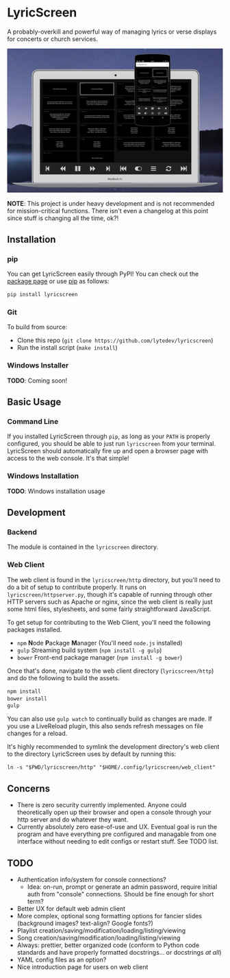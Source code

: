 # LyricScreen

A probably-overkill and powerful way of managing lyrics or verse displays for
concerts or church services.

![Glamour shot][glamour_shot]

**NOTE**: This project is under heavy development and is not recommended for
mission-critical functions. There isn't even a changelog at this point since
stuff is changing all the time, ok?!

## Installation

### pip

You can get LyricScreen easily through PyPI! You can check out the [package
page][lyricscreen_pypi] or use [pip][pip] as follows:

```bash
pip install lyricscreen
```

### Git

To build from source:

* Clone this repo (`git clone https://github.com/lytedev/lyricscreen`)
* Run the install script (`make install`)

### Windows Installer

**TODO**: Coming soon!

## Basic Usage

### Command Line

If you installed LyricScreen through `pip`, as long as your `PATH` is properly
configured, you should be able to just run `lyricscreen` from your terminal.
LyricScreen should automatically fire up and open a browser page with access
to the web console. It's that simple!

### Windows Installation

**TODO**: Windows installation usage

## Development

### Backend

The module is contained in the `lyricscreen` directory.

### Web Client

The web client is found in the `lyricscreen/http` directory, but you'll need to
do a bit of setup to contribute properly. It runs on
`lyricscreen/httpserver.py`, though it's capable of running through other HTTP
servers such as Apache or nginx, since the web client is really just some html
files, stylesheets, and some fairly straightforward JavaScript.

To get setup for contributing to the Web Client, you'll need the following
packages installed.

* `npm` **N**ode **P**ackage **M**anager (You'll need `node.js` installed)
* `gulp` Streaming build system (`npm install -g gulp`)
* `bower` Front-end package manager (`npm install -g bower`)

Once that's done, navigate to the web client directory (`lyricscreen/http`) and
do the following to build the assets.

```bash
npm install
bower install
gulp
```

You can also use `gulp watch` to continually build as changes are made. If you
use a LiveReload plugin, this also sends refresh messages on file changes for
a reload.

It's highly recommended to symlink the development directory's web client to the
directory LyricScreen uses by default by running this:

```
ln -s "$PWD/lyricscreen/http" "$HOME/.config/lyricscreen/web_client"
```

## Concerns

* There is zero security currently implemented. Anyone could theoretically open
  up their browser and open a console through your http server and do whatever
  they want.
* Currently absolutely zero ease-of-use and UX. Eventual goal is run the program
  and have everything pre configured and managable from one interface without
  needing to edit configs or restart stuff. See TODO list.

## TODO

* Authentication info/system for console connections?
  * Idea: on-run, prompt or generate an admin password, require initial auth from
    "console" connections. Should be fine enough for short term?
* Better UX for default web admin client
* More complex, optional song formatting options for fancier slides (background
  images? text-align? Google fonts?)
* Playlist creation/saving/modification/loading/listing/viewing
* Song creation/saving/modification/loading/listing/viewing
* Always: prettier, better organized code (conform to Python code standards and
  have properly formatted docstrings... or docstrings *at all*)
* YAML config files as an option?
* Nice introduction page for users on web client


[lyricscreen_pypi]: https://pypi.python.org/pypi/lyricscreen
[pip]: https://pip.pypa.io/en/stable/
[glamour_shot]: https://raw.githubusercontent.com/lytedev/lyricscreen/pr_assets/screenshots/Laptop-Mobile-screenshot-render.png

